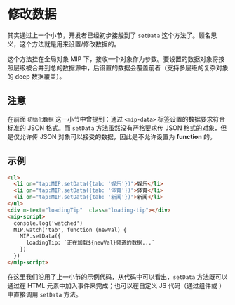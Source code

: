 # 修改数据

其实通过上一个小节，开发者已经初步接触到了 `setData` 这个方法了。顾名思义，这个方法就是用来设置/修改数据的。

这个方法挂在全局对象 MIP 下，接收一个对象作为参数。要设置的数据对象将按照层级被合并到总的数据源中，后设置的数据会覆盖前者（支持多层级的复杂对象的 deep 数据覆盖）。

## 注意
在前面 `初始化数据` 这一小节中曾提到：通过 `<mip-data>` 标签设置的数据要求符合标准的 JSON 格式。而 `setData` 方法虽然没有严格要求传 JSON 格式的对象，但是仅允许传 JSON 对象可以接受的数据，因此是不允许设置为 **function** 的。

## 示例

```html
<ul>
  <li on="tap:MIP.setData({tab: '娱乐'})">娱乐</li>
  <li on="tap:MIP.setData({tab: '体育'})">体育</li>
  <li on="tap:MIP.setData({tab: '新闻'})">新闻</li>
</ul>
<div m-text="loadingTip"  class="loading-tip"></div>
<mip-script>
  console.log('watched')
  MIP.watch('tab', function (newVal) {
    MIP.setData({
      loadingTip: `正在加载${newVal}频道的数据...`
    })
  })
</mip-script>
```

在这里我们沿用了上一小节的示例代码，从代码中可以看出，`setData` 方法既可以通过在 HTML 元素中加入事件来完成；也可以在自定义 JS 代码（通过组件或 <mip-script>）中直接调用 `setData` 方法。